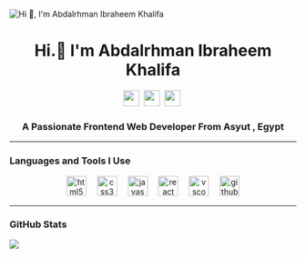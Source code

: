 ![Hi 👋, I'm Abdalrhman Ibraheem Khalifa](https://mir-s3-cdn-cf.behance.net/project_modules/max_1200/79731568097599.5b50bca477735.jpg)

<div id="toc">
  <ul align="center" style="list-style: none">
    <summary>
      <h1>
        Hi.👋  I'm Abdalrhman Ibraheem Khalifa
      </h1>
    </summary>
  </ul>
</div>

<p align="center"><a href="abdalrhman1.ibraheem" target="_blank"><img src="https://img.shields.io/badge/Gmail-D14836?style=for-the-badge&logo=gmail&logoColor=white" height="28" style="margin-right: 4px"></a> <a href="https://www.facebook.com/o.Abdalrhman.o" target="_blank"><img src="https://img.shields.io/badge/Facebook-1877F2?style=for-the-badge&logo=facebook&logoColor=white" height="28" style="margin-right: 4px"></a> <a href="https://github.com/o-abdalrhman-o" target="_blank"><img src="https://img.shields.io/badge/GitHub-100000?style=for-the-badge&logo=github&logoColor=white" height="28" style="margin-right: 4px"></a></p>

<h3 align="center">A Passionate Frontend Web Developer From Asyut , Egypt </h3>
 
<hr>

<h3 align="left">Languages and Tools I Use </h3>
<div align="center">
  <img src="https://cdn.jsdelivr.net/gh/devicons/devicon/icons/html5/html5-original.svg" height="35" alt="html5 logo"  />
  <img width="11" />
  <img src="https://cdn.jsdelivr.net/gh/devicons/devicon/icons/css3/css3-original.svg" height="35" alt="css3 logo"  />
  <img width="11" />
  <img src="https://cdn.simpleicons.org/javascript/F7DF1E" height="35" alt="javascript logo"  />
  <img width="11" />
  <img src="https://cdn.simpleicons.org/react/61DAFB" height="35" alt="react logo"  />
  <img width="11" />
  <img src="https://cdn.jsdelivr.net/gh/devicons/devicon/icons/vscode/vscode-original.svg" height="35" alt="vscode logo"  />
  <img width="11" />
  <img src="https://skillicons.dev/icons?i=github" height="35" alt="github logo"  />
</div>

<hr>

<h3 align="left">GitHub Stats </h3>

![](https://github-readme-stats.vercel.app/api/top-langs/?username=o-abdalrhman-o&theme=chartreuse-dark&hide_border=true&include_all_commits=false&count_private=false&layout=compact)
